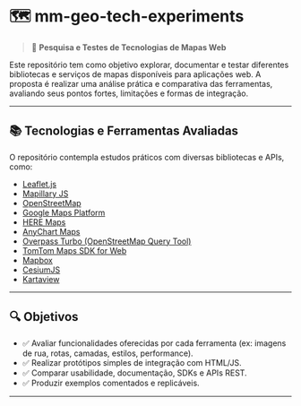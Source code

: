 # 🗺️ mm-geo-tech-experiments

> 📌 **Pesquisa e Testes de Tecnologias de Mapas Web**

Este repositório tem como objetivo explorar, documentar e testar diferentes bibliotecas e serviços de mapas disponíveis para aplicações web. A proposta é realizar uma análise prática e comparativa das ferramentas, avaliando seus pontos fortes, limitações e formas de integração.

---

## 📚 Tecnologias e Ferramentas Avaliadas

O repositório contempla estudos práticos com diversas bibliotecas e APIs, como:

- [Leaflet.js](https://leafletjs.com/)  
- [Mapillary JS](https://mapillary.github.io/mapillary-js/)  
- [OpenStreetMap](https://www.openstreetmap.org/)  
- [Google Maps Platform](https://developers.google.com/maps)  
- [HERE Maps](https://developer.here.com/)  
- [AnyChart Maps](https://www.anychart.com/products/anymap/overview/)  
- [Overpass Turbo (OpenStreetMap Query Tool)](https://overpass-turbo.eu/)  
- [TomTom Maps SDK for Web](https://developer.tomtom.com/maps-sdk-web)  
- [Mapbox](https://www.mapbox.com/maps)  
- [CesiumJS](https://cesium.com/platform/cesiumjs/)  
- [Kartaview](https://kartaview.org/)  


---

## 🔍 Objetivos

- ✅ Avaliar funcionalidades oferecidas por cada ferramenta (ex: imagens de rua, rotas, camadas, estilos, performance).
- ✅ Realizar protótipos simples de integração com HTML/JS.
- ✅ Comparar usabilidade, documentação, SDKs e APIs REST.
- ✅ Produzir exemplos comentados e replicáveis.

---
